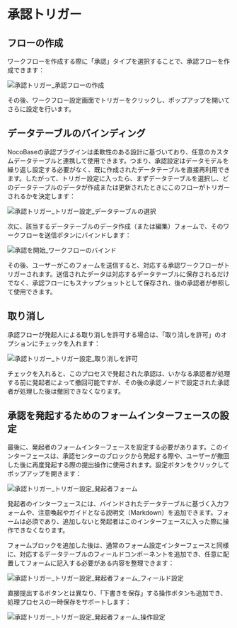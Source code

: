 # 承認トリガー

## フローの作成

ワークフローを作成する際に「承認」タイプを選択することで、承認フローを作成できます：

![承認トリガー_承認フローの作成](https://static-docs.nocobase.com/f52dda854f46a669e0c1c7fb487a17ea.png)

その後、ワークフロー設定画面でトリガーをクリックし、ポップアップを開いてさらに設定を行います。

## データテーブルのバインディング

NocoBaseの承認プラグインは柔軟性のある設計に基づいており、任意のカスタムデータテーブルと連携して使用できます。つまり、承認設定はデータモデルを繰り返し設定する必要がなく、既に作成されたデータテーブルを直接再利用できます。したがって、トリガー設定に入ったら、まずデータテーブルを選択し、どのデータテーブルのデータが作成または更新されたときにこのフローがトリガーされるかを決定します：

![承認トリガー_トリガー設定_データテーブルの選択](https://static-docs.nocobase.com/8732a4419b1e28d2752b8f601132c82d.png)

次に、該当するデータテーブルのデータ作成（または編集）フォームで、そのワークフローを送信ボタンにバインドします：

![承認を開始_ワークフローのバインド](https://static-docs.nocobase.com/2872ff108c61d7bf6d0bfb19886774c6.png)

その後、ユーザーがこのフォームを送信すると、対応する承認ワークフローがトリガーされます。送信されたデータは対応するデータテーブルに保存されるだけでなく、承認フローにもスナップショットとして保存され、後の承認者が参照して使用できます。

## 取り消し

承認フローが発起人による取り消しを許可する場合は、「取り消しを許可」のオプションにチェックを入れます：

![承認トリガー_トリガー設定_取り消しを許可](https://static-docs.nocobase.com/09185712fc55bc536892136ce0ade4a8.png)

チェックを入れると、このプロセスで発起された承認は、いかなる承認者が処理する前に発起者によって撤回可能ですが、その後の承認ノードで設定された承認者が処理した後は撤回できなくなります。

## 承認を発起するためのフォームインターフェースの設定

最後に、発起者のフォームインターフェースを設定する必要があります。このインターフェースは、承認センターのブロックから発起する際や、ユーザーが撤回した後に再度発起する際の提出操作に使用されます。設定ボタンをクリックしてポップアップを開きます：

![承認トリガー_トリガー設定_発起者フォーム](https://static-docs.nocobase.com/ca8b7e362d912138cf7d73bb60b37ac1.png)

発起者のインターフェースには、バインドされたデータテーブルに基づく入力フォームや、注意喚起やガイドとなる説明文（Markdown）を追加できます。フォームは必須であり、追加しないと発起者はこのインターフェースに入った際に操作できなくなります。

フォームブロックを追加した後は、通常のフォーム設定インターフェースと同様に、対応するデータテーブルのフィールドコンポーネントを追加でき、任意に配置してフォームに記入する必要がある内容を整理できます：

![承認トリガー_トリガー設定_発起者フォーム_フィールド設定](https://static-docs.nocobase.com/5a1e7f9c9d8de092c7b55585dad7d633.png)

直接提出するボタンとは異なり、「下書きを保存」する操作ボタンも追加でき、処理プロセスの一時保存をサポートします：

![承認トリガー_トリガー設定_発起者フォーム_操作設定](https://static-docs.nocobase.com/2f4850d2078e94538995a9df70d3d2d1.png)

